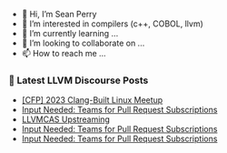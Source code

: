 - 👋 Hi, I’m Sean Perry
- 👀 I’m interested in compilers (c++, COBOL, llvm)
- 🌱 I’m currently learning ...
- 💞️ I’m looking to collaborate on ...
- 📫 How to reach me ...

<!---
s66perry/s66perry is a ✨ special ✨ repository because its `README.md` (this file) appears on your GitHub profile.
You can click the Preview link to take a look at your changes.
--->
### 📕 Latest LLVM Discourse Posts

<!-- DISCOURSE-LLVM:START -->
- [[CFP] 2023 Clang-Built Linux Meetup](https://discourse.llvm.org/t/cfp-2023-clang-built-linux-meetup/73119#post_1)
- [Input Needed: Teams for Pull Request Subscriptions](https://discourse.llvm.org/t/input-needed-teams-for-pull-request-subscriptions/73116#post_12)
- [LLVMCAS Upstreaming](https://discourse.llvm.org/t/llvmcas-upstreaming/72696#post_7)
- [Input Needed: Teams for Pull Request Subscriptions](https://discourse.llvm.org/t/input-needed-teams-for-pull-request-subscriptions/73116#post_11)
- [Input Needed: Teams for Pull Request Subscriptions](https://discourse.llvm.org/t/input-needed-teams-for-pull-request-subscriptions/73116#post_10)
<!-- DISCOURSE-LLVM:END -->
